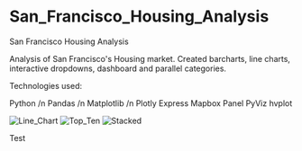# San_Francisco_Housing_Analysis
San Francisco Housing Analysis

Analysis of San Francisco's Housing market. Created barcharts, line charts, interactive dropdowns, dashboard and parallel categories. 

Technologies used:

Python /n
Pandas /n
Matplotlib /n
Plotly Express
Mapbox
Panel
PyViz
hvplot

![Line_Chart](GitHub_Projects_Folder/San_Francisco_Housing_Analysis/Images/LineChart.png)
![Top_Ten](GitHub_Projects_Folder/San_Francisco_Housing_Analysis/Images/Top_Ten_plot.png)
![Stacked](GitHub_Projects_Folder/San_Francisco_Housing_Analysis/Images/Top_Ten_Stacked.png)

Test
